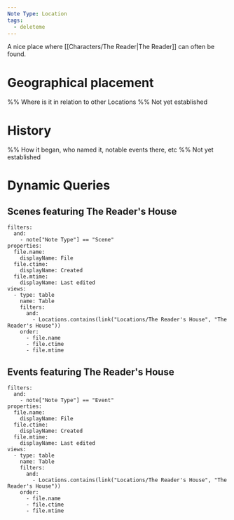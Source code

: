 ```yaml
---
Note Type: Location
tags:
  - deleteme
---
```

A nice place where [[Characters/The Reader|The Reader]] can often be found.

# Geographical placement
%% Where is it in relation to other Locations %%
Not yet established

# History
%% How it began, who named it, notable events there, etc %%
Not yet established

# Dynamic Queries

## Scenes featuring The Reader's House

```base
filters:
  and:
    - note["Note Type"] == "Scene"
properties:
  file.name:
    displayName: File
  file.ctime:
    displayName: Created
  file.mtime:
    displayName: Last edited
views:
  - type: table
    name: Table
    filters:
      and:
        - Locations.contains(link("Locations/The Reader's House", "The Reader's House"))
    order:
      - file.name
      - file.ctime
      - file.mtime

```

## Events featuring The Reader's House

```base
filters:
  and:
    - note["Note Type"] == "Event"
properties:
  file.name:
    displayName: File
  file.ctime:
    displayName: Created
  file.mtime:
    displayName: Last edited
views:
  - type: table
    name: Table
    filters:
      and:
        - Locations.contains(link("Locations/The Reader's House", "The Reader's House"))
    order:
      - file.name
      - file.ctime
      - file.mtime

```